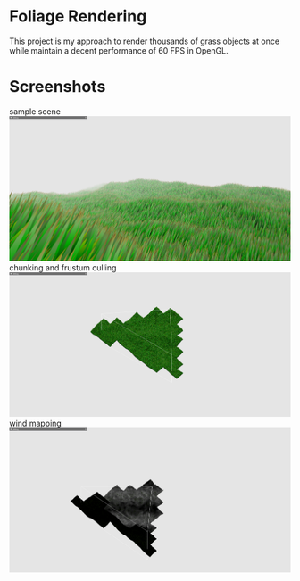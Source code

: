 # Foliage Rendering
This project is my approach to render thousands of grass objects at once while maintain a decent performance of 60 FPS in OpenGL.

# Screenshots
sample scene
![Preview](resources/screenshots/screenshot1.png)
chunking and frustum culling
![Preview](resources/screenshots/screenshot2.png)
wind mapping
![Preview](resources/screenshots/screenshot3.png)